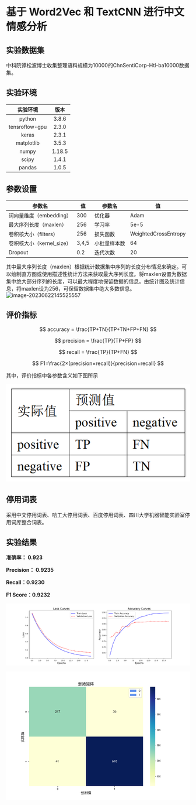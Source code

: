 # 基于 Word2Vec 和 TextCNN 进行中文情感分析

## 实验数据集

中科院谭松波博士收集整理语料规模为10000的ChnSentiCorp-Htl-ba10000数据集。

## 实验环境

|    实验环境    |  版本  |
| :------------: | :----: |
|     python     | 3.8.6  |
| tensroflow-gpu | 2.3.0  |
|     keras      | 2.3.1  |
|   matplotlib   | 3.5.3  |
|     numpy      | 1.18.5 |
|     scipy      | 1.4.1  |
|     pandas     | 1.0.5  |

## 参数设置

| 参数名                    | 值    | 参数名       | 值                   |
| ------------------------- | ----- | ------------ | -------------------- |
| 词向量维度（embedding）   | 300   | 优化器       | Adam                 |
| 最大序列长度（maxlen）    | 256   | 学习率       | 5e-5                 |
| 卷积核大小（filters）     | 256   | 损失函数     | WeightedCrossEntropy |
| 卷积核大小（kernel_size） | 3,4,5 | 小批量样本数 | 64                   |
| Dropout                   | 0.2   | 迭代次数     | 20                   |


其中最大序列长度（maxlen）根据统计数据集中序列的长度分布情况来确定。可以绘制直方图或使用描述性统计方法来获取最大序列长度。将maxlen设置为数据集中绝大部分序列的长度，可以最大程度地保留数据的信息。由统计图及统计信息，将maxlen设为256，可保留数据集中绝大多数信息。
![image-20230622145525557](https://picture.wpixiu.cn/mE4jvq.png)

## 评价指标


$$
accuracy = \frac{TP+TN}{TP+TN+FP+FN}
$$

$$
precision = \frac{TP}{TP+FP}
$$

$$
recall = \frac{TP}{TP+FN}
$$

$$
F1=\frac{2×(precision×recall)}{precision+recall}
$$

其中，评价指标中各参数含义如下图所示

![image-20230620081333114](img/lamkvF.png)

## 停用词表

采用中文停用词表、哈工大停用词表、百度停用词表、四川大学机器智能实验室停用词库整合词表。



## 实验结果
**准确率： 0.923**

**Precision： 0.9235**

**Recall：0.9230**

**F1 Score：0.9232**

![image-20230622145703675](img/img.png)

![image-20230622145711380](img/DiAS1w.png)

